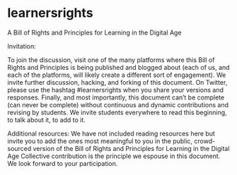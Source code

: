 learnersrights
==============

A Bill of Rights and Principles for Learning in the Digital Age

Invitation:

To join the discussion, visit one of the many platforms where this Bill of Rights and Principles is being published and blogged about (each of us, and each of the platforms, will likely create a different sort of engagement).  We invite further discussion, hacking, and forking of this document.  On Twitter, please use the hashtag #learnersrights when you share your versions and responses.  Finally, and most importantly, this document can’t be complete (can never be complete) without continuous and dynamic contributions and revising by students.  We invite students everywhere to read this beginning, to talk about it, to add to it.  

Additional resources:  We have not included reading resources here but invite you to add the ones most meaningful to you in the public, crowd-sourced version of the Bill of Rights and Principles for Learning in the Digital Age  Collective contribution is the principle we espouse in this document.  We look forward to your participation.